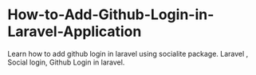 # How-to-Add-Github-Login-in-Laravel-Application
Learn how to add github login in laravel using socialite package. Laravel , Social login, Github Login in laravel.

